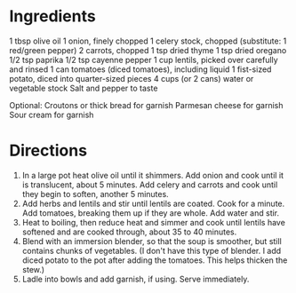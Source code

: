 Ingredients
===========
1 tbsp olive oil
1 onion, finely chopped
1 celery stock, chopped (substitute: 1 red/green pepper)
2 carrots, chopped
1 tsp dried thyme
1 tsp dried oregano
1/2 tsp paprika
1/2 tsp cayenne pepper
1 cup lentils, picked over carefully and rinsed
1 can tomatoes (diced tomatoes), including liquid
1 fist-sized potato, diced into quarter-sized pieces
4 cups (or 2 cans) water or vegetable stock
Salt and pepper to taste

Optional:
Croutons or thick bread for garnish 
Parmesan cheese for garnish
Sour cream for garnish

Directions
==========
1. In a large pot heat olive oil until it shimmers. Add onion and cook until it 
   is translucent, about 5 minutes. Add celery and carrots and cook until they 
   begin to soften, another 5 minutes.
2. Add herbs and lentils and stir until lentils are coated. Cook for a minute. 
   Add tomatoes, breaking them up if they are whole. Add water and stir. 
3. Heat to boiling, then reduce heat and simmer and cook until lentils have 
   softened and are cooked through, about 35 to 40 minutes.
4. Blend with an immersion blender, so that the soup is smoother, but still 
   contains chunks of vegetables. (I don't have this type of blender. I 
   add diced potato to the pot after adding the tomatoes. This helps thicken 
   the stew.)
5. Ladle into bowls and add garnish, if using. Serve immediately.
